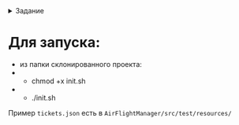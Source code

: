 <details>
<summary>Задание</summary>

Напишите программу на языке программирования
`Java`, которая прочитает файл `tickets.json` и
рассчитает:

- Минимальное время полета между городами
  `Владивосток` и `Тель-Авив` для каждого
  авиаперевозчика
- Разницу между средней ценой и медианой для
  полета между городами  Владивосток и Тель-Авив
  Программа должна вызываться из командной строки
  Linux, результаты должны быть представлены в
  текстовом виде.
  В качестве результата нужно прислать ответы на
  поставленные вопросы и ссылку на исходный код.
</details>

# Для запуска:
- из папки склонированного проекта: 
- - chmod +x init.sh
- - ./init.sh

Пример `tickets.json` есть в `AirFlightManager/src/test/resources/`
